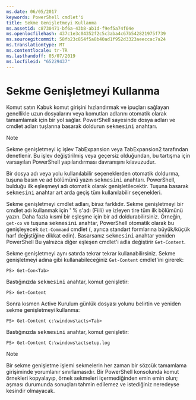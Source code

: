 ```yaml
---
ms.date: 06/05/2017
keywords: PowerShell cmdlet'i
title: Sekme Genişletmeyi Kullanma
ms.assetid: c8730471-bf6a-43b8-ab1d-f9ef5a74f04e
ms.openlocfilehash: 437c1e3c04352f2c5c3aba4c67b542821975f739
ms.sourcegitcommit: 58fb23c854f5a8b40ad1f952d3323aeeccac7a24
ms.translationtype: MT
ms.contentlocale: tr-TR
ms.lasthandoff: 05/07/2019
ms.locfileid: "65229437"
---
```

# <a name="using-tab-expansion"></a>Sekme Genişletmeyi Kullanma

Komut satırı Kabuk komut girişini hızlandırmak ve ipuçları sağlayan genellikle uzun dosyalarını veya komutları adlarını otomatik olarak tamamlamak için bir yol sağlar. PowerShell sayesinde dosya adları ve cmdlet adları tuşlarına basarak doldurun <kbd>sekmesini</kbd> anahtarı.

> [!NOTE]
> Sekme genişletmeyi iç işlev TabExpansion veya TabExpansion2 tarafından denetlenir. Bu işlev değiştirilmiş veya geçersiz olduğundan, bu tartışma için varsayılan PowerShell yapılandırması davranışını kılavuzudur.

Bir dosya adı veya yolu kullanılabilir seçeneklerden otomatik doldurma, tuşuna basın ve ad bölümünü yazın <kbd>sekmesini</kbd> anahtarı. PowerShell, bulduğu ilk eşleşmeyi adı otomatik olarak genişletilecektir. Tuşuna basarak <kbd>sekmesini</kbd> anahtar art arda geçiş tüm kullanılabilir seçenekleri.

Sekme genişletmeyi cmdlet adları, biraz farklıdır. Sekme genişletmeyi bir cmdlet adı kullanmak için ' % s'adı (Fiili) ve izleyen tire tüm ilk bölümünü yazın. Daha fazla kısmi bir eşleşme için bir ad doldurabilirsiniz. Örneğin, `get-co` ve tuşuna <kbd>sekmesini</kbd> anahtar, PowerShell otomatik olarak bu genişleyecek `Get-Command` cmdlet (, ayrıca standart formlarına büyük/küçük harf değiştiğine dikkat edin). Basarsanız <kbd>sekmesini</kbd> anahtar yeniden PowerShell Bu yalnızca diğer eşleşen cmdlet'i adla değiştirir `Get-Content`.

Sekme genişletmeyi aynı satırda tekrar tekrar kullanabilirsiniz. Sekme genişletmeyi adına gibi kullanabileceğiniz `Get-Content` cmdlet'ini girerek:

```
PS> Get-Con<Tab>
```

Bastığınızda <kbd>sekmesini</kbd> anahtar, komut genişletir:

```
PS> Get-Content
```

Sonra kısmen Active Kurulum günlük dosyası yolunu belirtin ve yeniden sekme genişletmeyi kullanma:

```
PS> Get-Content c:\windows\acts<Tab>
```

Bastığınızda <kbd>sekmesini</kbd> anahtar, komut genişletir:

```
PS> Get-Content C:\windows\actsetup.log
```

> [!NOTE]
> Bir sekme genişletme işlemi sekmelerin her zaman bir sözcük tamamlama girişiminde yorumlanır sınırlamasıdır. Bir PowerShell konsolunda komut örnekleri kopyalayıp, örnek sekmeleri içermediğinden emin emin olun; aşması durumunda sonuçları tahmin edilemez ve istediğiniz neredeyse kesindir olmayacak.